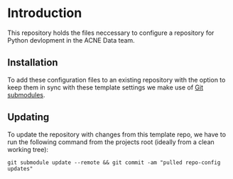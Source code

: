 # Introduction

This repository holds the files neccessary to configure a repository for Python
devlopment in the ACNE Data team.

## Installation

To add these configuration files to an existing repository with the option to keep them
in sync with these template settings we make use of [Git submodules](https://git-scm.com/book/en/v2/Git-Tools-Submodules).


## Updating

To update the repository with changes from this template repo, we have to run the
following command from the projects root (ideally from a clean working tree):

```
git submodule update --remote && git commit -am "pulled repo-config updates"
```

